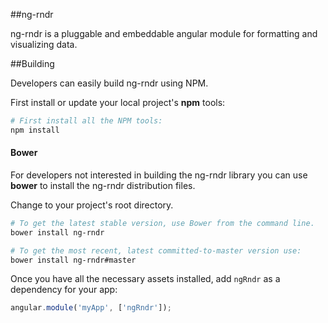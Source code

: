 ##ng-rndr

ng-rndr is a pluggable and embeddable angular module for formatting and visualizing data.  

##Building

Developers can easily build ng-rndr using NPM.

First install or update your local project's **npm** tools:

```bash
# First install all the NPM tools:
npm install
```

#### Bower

For developers not interested in building the ng-rndr library you can use **bower** to install the ng-rndr distribution files.

Change to your project's root directory.

```bash
# To get the latest stable version, use Bower from the command line.
bower install ng-rndr

# To get the most recent, latest committed-to-master version use:
bower install ng-rndr#master
```

Once you have all the necessary assets installed, add `ngRndr` as a dependency for your app:

```javascript
angular.module('myApp', ['ngRndr']);
```